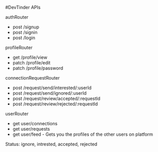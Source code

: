 #DevTinder APIs

authRouter
- post /signup
- post /signin
- post /login

profileRouter
- get /profile/view
- patch /profile/edit
- patch /profile/password

connectionRequestRouter
- post /request/send/interested/:userId
- post /request/send/ignored/:userId
- post /request/review/accepted/:requestId
- post /request/review/rejected/:requestId

userRouter
- get user/connections
- get user/requests
- get user/feed - Gets you the profiles of the other users on platform


Status: ignore, intrested, accepted, rejected
